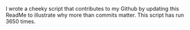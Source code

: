 I wrote a cheeky script that contributes to my Github by updating this ReadMe to illustrate why more than commits matter. This script has run 3650 times.